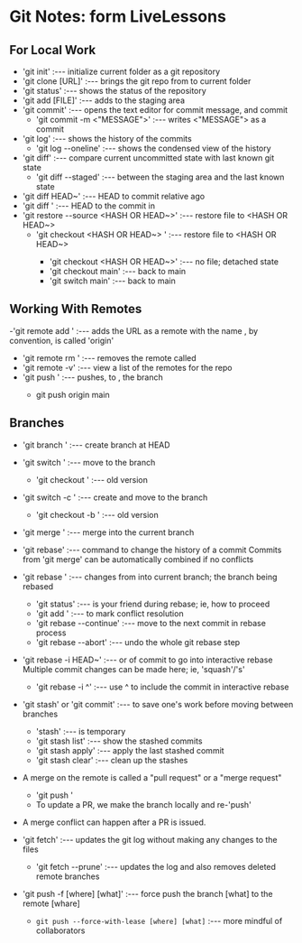 
# Git Notes: form LiveLessons

## For Local Work
- 'git init' :--- initialize current folder as a git repository
- 'git clone [URL]' :--- brings the git repo from <URL> to current folder
- 'git status' :--- shows the status of the repository
- 'git add [FILE]' :--- adds <FILE> to the staging area
- 'git commit' :--- opens the text editor for commit message, and commit
   - 'git commit -m <"MESSAGE">' :--- writes <"MESSAGE"> as a commit
- 'git log' :--- shows the history of the commits
   - 'git log --oneline' :--- shows the condensed view of the history
- 'git diff' :--- compare current uncommitted state with last known git state
   - 'git diff --staged' :--- between the staging area and the last known state
- 'git diff HEAD~<NUMBER>' :--- HEAD to commit <NUMBER> relative ago
- 'git diff <HASH>' :--- HEAD to the commit in <HASH>
- 'git restore --source <HASH OR HEAD~>' :--- restore file to <HASH OR HEAD~>
   - 'git checkout <HASH OR HEAD~> <FILE>' :--- restore file to <HASH OR HEAD~>
      - 'git checkout <HASH OR HEAD~>' :--- no file; detached state
      - 'git checkout main' :--- back to main
      - 'git switch main' :--- back to main

## Working With Remotes
-'git remote add <NAME> <URL>' :--- adds the URL as a remote with the name <NAME>
 	<NAME>, by convention, is called 'origin'
- 'git remote rm <NAME>' :--- removes the remote called <NAME>
- 'git remote -v' :--- view a list of the remotes for the repo
- 'git push <WHERE> <WHAT>' :--- pushes, to <WHERE>, the <WHAT> branch
   - git push origin main

## Branches
- 'git branch <NAME>' :--- create branch <NAME> at HEAD
- 'git switch <NAME>' :--- move to the branch <NAME>
   - 'git checkout <NAME>' :--- old version
- 'git switch -c <NAME>' :--- create and move to the branch <NAME>
   - 'git checkout -b <NAME>' :--- old version
- 'git merge <BRANCH>' :--- merge <BRANCH> into the current branch 
- 'git rebase' :--- command to change the history of a commit
	Commits from 'git merge' can be automatically combined if no conflicts
- 'git rebase <BRANCH>' :--- changes from <BRANCH> into current branch; the branch being rebased	
   - 'git status' :--- is your friend during rebase; ie, how to proceed
   - 'git add <FILE>' :--- to mark conflict resolution
   - 'git rebase --continue' :--- move to the next commit in rebase process
   - 'git rebase --abort' :--- undo the whole git rebase step
- 'git rebase -i <COMMIT> HEAD~' :--- or <HASH> of commit to go into interactive rebase
	Multiple commit changes can be made here; ie, 'squash'/'s'
   - 'git rebase -i <HASH>^' :--- use ^ to include the commit in interactive rebase
- 'git stash' or 'git commit' :--- to save one's work before moving between branches
   - 'stash' :--- is temporary
   - 'git stash list' :--- show the stashed commits
   - 'git stash apply' :--- apply the last stashed commit
   - 'git stash clear' :--- clean up the stashes

- A merge on the remote is called a "pull request" or a "merge request"
   - 'git push <WHERE> <WHAT>'
   - To update a PR, we make the branch locally and re-'push'

- A merge conflict can happen after a PR is issued.
- 'git fetch' :--- updates the git log without making any changes to the files
   - 'git fetch --prune' :--- updates the log and also removes deleted remote branches

- 'git push -f [where] [what]' :--- force push the branch [what] to the remote [whare]
   - `git push --force-with-lease [where] [what]` :--- more mindful of collaborators

